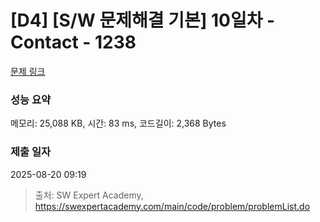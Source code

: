 # [D4] [S/W 문제해결 기본] 10일차 - Contact - 1238 

[문제 링크](https://swexpertacademy.com/main/code/problem/problemDetail.do?contestProbId=AV15B1cKAKwCFAYD) 

### 성능 요약

메모리: 25,088 KB, 시간: 83 ms, 코드길이: 2,368 Bytes

### 제출 일자

2025-08-20 09:19



> 출처: SW Expert Academy, https://swexpertacademy.com/main/code/problem/problemList.do